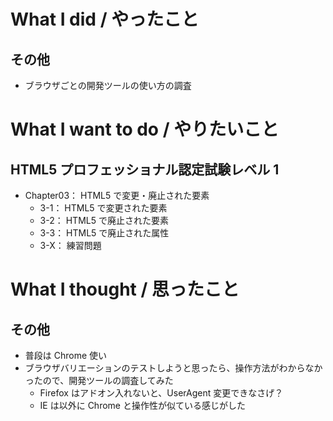 # What I did / やったこと
## その他
- ブラウザごとの開発ツールの使い方の調査

# What I want to do / やりたいこと
## HTML5 プロフェッショナル認定試験レベル 1
- Chapter03： HTML5 で変更・廃止された要素
    - 3-1： HTML5 で変更された要素
    - 3-2： HTML5 で廃止された要素
    - 3-3： HTML5 で廃止された属性
    - 3-X： 練習問題

# What I thought / 思ったこと
## その他
- 普段は Chrome 使い
- ブラウザバリエーションのテストしようと思ったら、操作方法がわからなかったので、開発ツールの調査してみた
    - Firefox はアドオン入れないと、UserAgent 変更できなさげ？
    - IE は以外に Chrome と操作性が似ている感じがした
